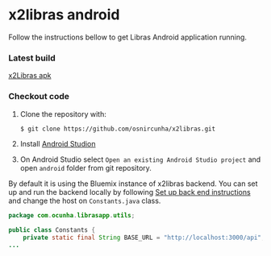 # x2libras android

Follow the instructions bellow to get Libras Android application running.

### Latest build
[x2Libras apk][apk_url]


### Checkout code

1. Clone the repository with:

    ```sh
    $ git clone https://github.com/osnircunha/x2libras.git
    ```

1. Install [Android Studion][android_sdk]

1. On Android Studio select `Open an existing Android Studio project` and open `android` folder from git repository.


By default it is using the Bluemix instance of x2libras backend. You can set up and run the backend locally by following [Set up back end instructions][backend_readme] and change the host on `Constants.java` class.

```java
package com.ocunha.librasapp.utils;

public class Constants {
    private static final String BASE_URL = "http://localhost:3000/api";
...
```

[android_sdk]: http://developer.android.com/sdk/index.html
[backend_readme]: https://github.com/osnircunha/x2libras/blob/master/nodejs_backend/README.md
[apk_url]: http://ec2-54-201-148-54.us-west-2.compute.amazonaws.com/jenkins/job/x2libras/lastSuccessfulBuild/artifact/android/app/build/outputs/apk/app-release-unsigned.apk
